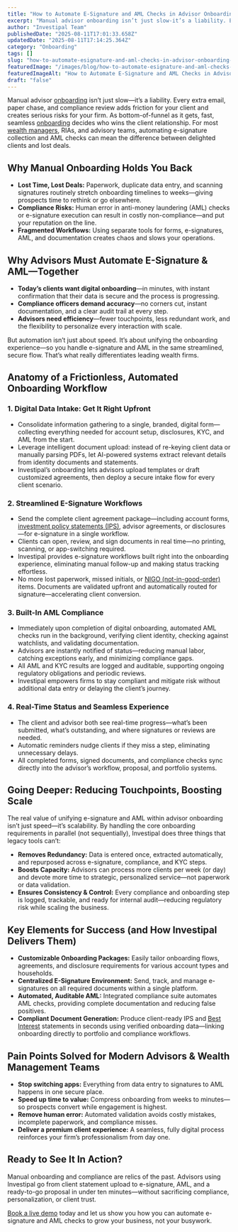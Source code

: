 ```yaml
---
title: "How to Automate E-Signature and AML Checks in Advisor Onboarding Without Sacrificing Client Experience"
excerpt: "Manual advisor onboarding isn’t just slow-it’s a liability. Every extra email, paper chase, and compliance review adds friction for your client and creates serious risks for your firm."
author: "Investipal Team"
publishedDate: "2025-08-11T17:01:33.658Z"
updatedDate: "2025-08-11T17:14:25.364Z"
category: "Onboarding"
tags: []
slug: "how-to-automate-esignature-and-aml-checks-in-advisor-onboarding-without-sacrificing-client-experience"
featuredImage: "/images/blog/how-to-automate-esignature-and-aml-checks-in-advisor-onboarding-without-sacrificing-client-experience__689a2132fed485f04e8b4286_Why_20Wealth_20Managers_20Spend_2080_25_20of_20Their_20Time_20on_20Admin_20Instead_20of_20Growth_20_12_.png"
featuredImageAlt: "How to Automate E-Signature and AML Checks in Advisor Onboarding Without Sacrificing Client Experience"
draft: "false"
---
```

<p id="">Manual advisor <a href="/blog/category/onboarding">onboarding</a> isn’t just slow—it’s a liability. Every extra email, paper chase, and compliance review adds friction for your client and creates serious risks for your firm. As bottom-of-funnel as it gets, fast, seamless <a href="/blog/category/onboarding">onboarding</a> decides who wins the client relationship. For most <a href="/segments/wealth-managers">wealth managers</a>, RIAs, and advisory teams, automating e-signature collection and AML checks can mean the difference between delighted clients and lost deals.</p><h2 id="">Why Manual Onboarding Holds You Back</h2><ul id=""><li id=""><strong id="">Lost Time, Lost Deals:</strong> Paperwork, duplicate data entry, and scanning signatures routinely stretch onboarding timelines to weeks—giving prospects time to rethink or go elsewhere.</li><li id=""><strong id="">Compliance Risks:</strong> Human error in anti-money laundering (AML) checks or e-signature execution can result in costly non-compliance—and put your reputation on the line.</li><li id=""><strong id="">Fragmented Workflows:</strong> Using separate tools for forms, e-signatures, AML, and documentation creates chaos and slows your operations.</li></ul><h2 id="">Why Advisors Must Automate E-Signature &amp; AML—Together</h2><ul id=""><li id=""><strong id="">Today’s clients want digital onboarding</strong>—in minutes, with instant confirmation that their data is secure and the process is progressing.</li><li id=""><strong id="">Compliance officers demand accuracy</strong>—no corners cut, instant documentation, and a clear audit trail at every step.</li><li id=""><strong id="">Advisors need efficiency</strong>—fewer touchpoints, less redundant work, and the flexibility to personalize every interaction with scale.</li></ul><p id="">But automation isn’t just about speed. It’s about unifying the onboarding experience—so you handle e-signature and AML in the same streamlined, secure flow. That’s what really differentiates leading wealth firms.</p><h2 id="">Anatomy of a Frictionless, Automated Onboarding Workflow</h2><h3 id="">1. Digital Data Intake: Get It Right Upfront</h3><ul id=""><li id="">Consolidate information gathering to a single, branded, digital form—collecting everything needed for account setup, disclosures, KYC, and AML from the start.</li><li id="">Leverage intelligent document upload: instead of re-keying client data or manually parsing PDFs, let AI-powered systems extract relevant details from identity documents and statements.</li><li id="">Investipal’s onboarding lets advisors upload templates or draft customized agreements, then deploy a secure intake flow for every client scenario.</li></ul><h3 id="">2. Streamlined E-Signature Workflows</h3><ul id=""><li id="">Send the complete client agreement package—including account forms, <a href="/features/investment-policy-statements" id="">investment policy statements (IPS)</a>, advisor agreements, or disclosures—for e-signature in a single workflow.</li><li id="">Clients can open, review, and sign documents in real time—no printing, scanning, or app-switching required.</li><li id="">Investipal provides e-signature workflows built right into the onboarding experience, eliminating manual follow-up and making status tracking effortless.</li><li id="">No more lost paperwork, missed initials, or <a href="/blog/understanding-nigos-why-theyre-costing-your-firm-and-how-to-reduce-them" id="">NIGO (not-in-good-order)</a> items. Documents are validated upfront and automatically routed for signature—accelerating client conversion.</li></ul><h3 id="">3. Built-In AML Compliance</h3><ul id=""><li id="">Immediately upon completion of digital onboarding, automated AML checks run in the background, verifying client identity, checking against watchlists, and validating documentation.</li><li id="">Advisors are instantly notified of status—reducing manual labor, catching exceptions early, and minimizing compliance gaps.</li><li id="">All AML and KYC results are logged and auditable, supporting ongoing regulatory obligations and periodic reviews.</li><li id="">Investipal empowers firms to stay compliant and mitigate risk without additional data entry or delaying the client’s journey.</li></ul><h3 id="">4. Real-Time Status and Seamless Experience</h3><ul id=""><li id="">The client and advisor both see real-time progress—what’s been submitted, what’s outstanding, and where signatures or reviews are needed.</li><li id="">Automatic reminders nudge clients if they miss a step, eliminating unnecessary delays.</li><li id="">All completed forms, signed documents, and compliance checks sync directly into the advisor’s workflow, proposal, and portfolio systems.</li></ul><h2 id="">Going Deeper: Reducing Touchpoints, Boosting Scale</h2><p id="">The real value of unifying e-signature and AML within advisor onboarding isn’t just speed—it’s scalability. By handling the core onboarding requirements in parallel (not sequentially), Investipal does three things that legacy tools can’t:</p><ul id=""><li id=""><strong id="">Removes Redundancy:</strong> Data is entered once, extracted automatically, and repurposed across e-signature, compliance, and KYC steps.</li><li id=""><strong id="">Boosts Capacity:</strong> Advisors can process more clients per week (or day) and devote more time to strategic, personalized service—not paperwork or data validation.</li><li id=""><strong id="">Ensures Consistency &amp; Control:</strong> Every compliance and onboarding step is logged, trackable, and ready for internal audit—reducing regulatory risk while scaling the business.</li></ul><h2 id="">Key Elements for Success (and How Investipal Delivers Them)</h2><ul id=""><li id=""><strong id="">Customizable Onboarding Packages:</strong> Easily tailor onboarding flows, agreements, and disclosure requirements for various account types and households.</li><li id=""><strong id="">Centralized E-Signature Environment:</strong> Send, track, and manage e-signatures on all required documents within a single platform.</li><li id=""><strong id="">Automated, Auditable AML:</strong> Integrated compliance suite automates AML checks, providing complete documentation and reducing false positives.</li><li id=""><strong id="">Compliant Document Generation:</strong> Produce client-ready IPS and <a href="/features/regulation-best-interest-generator" id="">Best Interest</a> statements in seconds using verified onboarding data—linking onboarding directly to portfolio and compliance workflows.</li></ul><h2 id="">Pain Points Solved for Modern Advisors &amp; Wealth Management Teams</h2><ul id=""><li id=""><strong id="">Stop switching apps:</strong> Everything from data entry to signatures to AML happens in one secure place.</li><li id=""><strong id="">Speed up time to value:</strong> Compress onboarding from weeks to minutes—so prospects convert while engagement is highest.</li><li id=""><strong id="">Remove human error:</strong> Automated validation avoids costly mistakes, incomplete paperwork, and compliance misses.</li><li id=""><strong id="">Deliver a premium client experience:</strong> A seamless, fully digital process reinforces your firm’s professionalism from day one.</li></ul><h2 id="">Ready to See It In Action?</h2><p id="">Manual onboarding and compliance are relics of the past. Advisors using Investipal go from client statement upload to e-signature, AML, and a ready-to-go proposal in under ten minutes—without sacrificing compliance, personalization, or client trust.</p><p id=""><a href="/book-a-demo" id="">Book a live demo</a> today and let us show you how you can automate e-signature and AML checks to grow your business, not your busywork.</p>